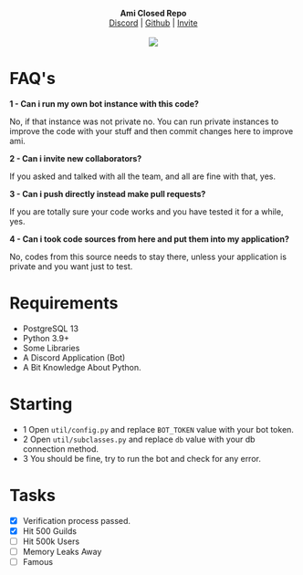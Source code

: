 <p align="center">
  <b>Ami Closed Repo</b><br>
  <a href="https://discord.gg/ZcErEwmVYu">Discord</a> |
  <a href="https://github.com/Daishiky/Ami">Github</a> |
  <a href="https://discord.com/oauth2/authorize?client_id=801742991185936384&permissions=8&scope=bot">Invite</a>
  <br><br>
  <img src="https://www.gogetmyguru.com/wp-content/uploads/2020/12/python.gif">
</p>

# FAQ's
**1 - Can i run my own bot instance with this code?**

No, if that instance was not private no. You can run private instances to improve the code with your stuff and then commit changes here to improve ami.

**2 - Can i invite new collaborators?**

If you asked and talked with all the team, and all are fine with that, yes.

**3 - Can i push directly instead make pull requests?**

If you are totally sure your code works and you have tested it for a while, yes.

**4 - Can i took code sources from here and put them into my application?**

No, codes from this source needs to stay there, unless your application is private and you want just to test.

# Requirements
- PostgreSQL 13
- Python 3.9+
- Some Libraries
- A Discord Application (Bot)
- A Bit Knowledge About Python.

# Starting
- 1 Open `util/config.py` and replace `BOT_TOKEN` value with your bot token.
- 2 Open `util/subclasses.py` and replace `db` value with your db connection method.
- 3 You should be fine, try to run the bot and check for any error.

# Tasks 
- [x] Verification process passed.
- [x] Hit 500 Guilds
- [ ] Hit 500k Users
- [ ] Memory Leaks Away
- [ ] Famous   

